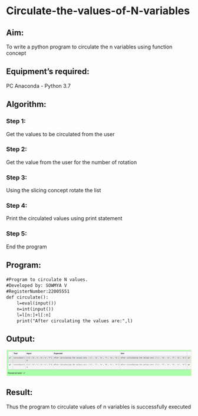 # Circulate-the-values-of-N-variables
## Aim:
To write a python program to circulate the n variables using function concept
## Equipment’s required:
PC
Anaconda - Python 3.7
## Algorithm: 
### Step 1:
Get the values to be circulated from the user
### Step 2: 
Get the value from the user for the number of rotation
### Step 3: 
Using the slicing concept rotate the list
### Step 4: 
Print the circulated values using print statement
### Step 5: 
End the program
## Program:
```
#Program to circulate N values.
#Developed by: SOWMYA V
#RegisterNumber:22005551
def circulate():
    l=eval(input())
    n=int(input())
    l=l[n:]+l[:n]
    print("After circulating the values are:",l)
```

## Output:
![output](/res1.png)

## Result:
Thus the program to circulate values of n variables is successfully executed
